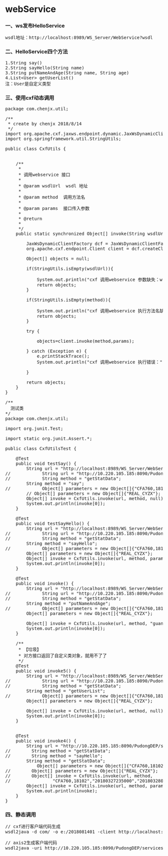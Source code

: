 # webService
### 一、ws发布HelloService
<pre>
wsdl地址：http://localhost:8989/WS_Server/WebService?wsdl
</pre>
### 二、HelloService四个方法
<pre>
1.String say()
2.String sayHello(String name)
3.String putNameAndAge(String name, String age)
4.List&lt;User> getUserList()
注：User是自定义类型
</pre>

### 三、使用cxf动态调用
<pre>
package com.chenjx.util;

/**
 * create by chenjx 2018/8/14
 */
import org.apache.cxf.jaxws.endpoint.dynamic.JaxWsDynamicClientFactory;
import org.springframework.util.StringUtils;

public class CxfUtils {


    /**
     *
     * 调用webservice 接口
     *
     * @param wsdlUrl  wsdl 地址
     *
     * @param method  调用方法名
     *
     * @param params  接口传入参数
     *
     * @return
     *
     */
    public static synchronized Object[] invoke(String wsdlUrl,String method,Object... params){

        JaxWsDynamicClientFactory dcf = JaxWsDynamicClientFactory.newInstance();
        org.apache.cxf.endpoint.Client client = dcf.createClient(wsdlUrl);

        Object[] objects = null;

        if(StringUtils.isEmpty(wsdlUrl)){

            System.out.println("cxf 调用webservice 参数缺失：wsdl url 未传入");
            return objects;
        }

        if(StringUtils.isEmpty(method)){

            System.out.println("cxf 调用webservice 执行方法名缺失：method 未传入");
            return objects;
        }

        try {

            objects=client.invoke(method,params);

        } catch (Exception e) {
            e.printStackTrace();
            System.out.println("cxf 调用webservice 执行错误：" + e);

        }

        return objects;
    }
}

/**
  测试类
*/
package com.chenjx.util;

import org.junit.Test;

import static org.junit.Assert.*;

public class CxfUtilsTest {

    @Test
    public void testSay() {
        String url = "http://localhost:8989/WS_Server/WebService?wsdl";
//            String url = "http://10.220.105.185:8090/PudongDEP/services/HydroData?wsdl";
//            String method = "getStatData";
        String method = "say";
//            Object[] parameters = new Object[]{"CFA760,18102", "20180327235000", "20180328000000","Water&dataSource", "REAL_CYZX"};
        // Object[] parameters = new Object[]{"REAL_CYZX"};
        Object[] invoke = CxfUtils.invoke(url, method, null);
        System.out.println(invoke[0]);
    }

    @Test
    public void testSayHello() {
        String url = "http://localhost:8989/WS_Server/WebService?wsdl";
//            String url = "http://10.220.105.185:8090/PudongDEP/services/HydroData?wsdl";
//            String method = "getStatData";
        String method = "sayHello";
//            Object[] parameters = new Object[]{"CFA760,18102", "20180327235000", "20180328000000","Water&dataSource", "REAL_CYZX"};
        Object[] parameters = new Object[]{"REAL_CYZX"};
        Object[] invoke = CxfUtils.invoke(url, method, parameters);
        System.out.println(invoke[0]);
    }

    @Test
    public void invoke() {
        String url = "http://localhost:8989/WS_Server/WebService?wsdl";
//            String url = "http://10.220.105.185:8090/PudongDEP/services/HydroData?wsdl";
//            String method = "getStatData";
        String method = "putNameAndAge";
//            Object[] parameters = new Object[]{"CFA760,18102", "20180327235000", "20180328000000","Water&dataSource", "REAL_CYZX"};
        Object[] parameters = new Object[]{"REAL_CYZX"};

        Object[] invoke = CxfUtils.invoke(url, method, "guangbai", "24");
        System.out.println(invoke[0]);
    }

    /**
     * 【垃圾】
     * 对方接口返回了自定义类对象，就用不了了
     */
    @Test
    public void invoke5() {
        String url = "http://localhost:8989/WS_Server/WebService?wsdl";
//            String url = "http://10.220.105.185:8090/PudongDEP/services/HydroData?wsdl";
//            String method = "getStatData";
        String method = "getUserList";
//            Object[] parameters = new Object[]{"CFA760,18102", "20180327235000", "20180328000000","Water&dataSource", "REAL_CYZX"};
        Object[] parameters = new Object[]{"REAL_CYZX"};

        Object[] invoke = CxfUtils.invoke(url, method, null);
        System.out.println(invoke[0]);
    }


    @Test
    public void invoke4() {
        String url = "http://10.220.105.185:8090/PudongDEP/services/HydroData?wsdl";
//        String method = "getStatData";
//        String method = "sayHello";
        String method = "getStatData";
            Object[] parameters = new Object[]{"CFA760,18102", "20180327235000", "20180328000000","Water","dataSource", "REAL_CYZX"};
//        Object[] parameters = new Object[]{"REAL_CYZX"};
//        Object[] invoke = CxfUtils.invoke(url, method,
//                "CFA760,18102","20180327235000","20180328000000","Water","REAL_CYZX");
        Object[] invoke = CxfUtils.invoke(url, method, parameters);
        System.out.println(invoke);
    }
}
</pre>

### 四、静态调用
<pre>
// cxf进行客户端代码生成
wsdl2java -d com/ -o e:/2018081401 -client http://localhost:8989/WS_Server/WebService?wsdl

// axis2生成客户端代码
wsdl2java -uri http://10.220.105.185:8090/PudongDEP/services/PrivilegeControl/webserviceLogin?password=pdsw323006 -p com.axis -o e:\20180814  
</pre>